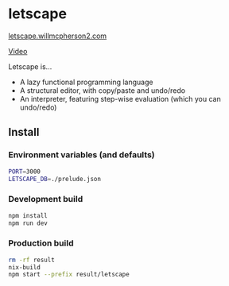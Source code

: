 # letscape

[letscape.willmcpherson2.com](http://letscape.willmcpherson2.com/)

[Video](https://www.youtube.com/watch?v=GHrnok_Q168)

Letscape is...

- A lazy functional programming language
- A structural editor, with copy/paste and undo/redo
- An interpreter, featuring step-wise evaluation (which you can undo/redo)

## Install

### Environment variables (and defaults)

```sh
PORT=3000
LETSCAPE_DB=./prelude.json 
```

### Development build

```sh
npm install
npm run dev
```

### Production build

```sh
rm -rf result
nix-build
npm start --prefix result/letscape
```
